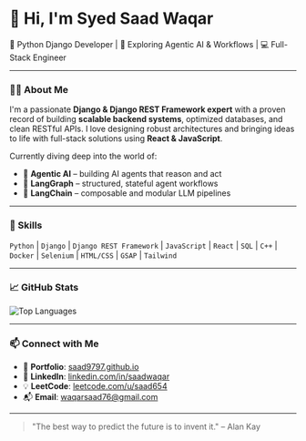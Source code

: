 # 👋 Hi, I'm Syed Saad Waqar

🚀 Python Django Developer | 🧠 Exploring Agentic AI & Workflows | 💻 Full-Stack Engineer

---

### 🧑‍💻 About Me

I'm a passionate **Django & Django REST Framework expert** with a proven record of building **scalable backend systems**, optimized databases, and clean RESTful APIs. I love designing robust architectures and bringing ideas to life with full-stack solutions using **React & JavaScript**.

Currently diving deep into the world of:
- 🧠 **Agentic AI** – building AI agents that reason and act
- 🔄 **LangGraph** – structured, stateful agent workflows
- 🔗 **LangChain** – composable and modular LLM pipelines

---

### 🧩 Skills

`Python` | `Django` | `Django REST Framework` | `JavaScript` | `React` | `SQL` | `C++` | `Docker` | `Selenium` | `HTML/CSS` | `GSAP` | `Tailwind`

---

### 📈 GitHub Stats

![Top Languages](https://github-readme-stats.vercel.app/api/top-langs/?username=saad9797&layout=compact&theme=tokyonight)

---

### 📫 Connect with Me

- 🔗 **Portfolio**: [saad9797.github.io](https://portfolio-taupe-delta-urgpg4q0sy.vercel.app/)
- 💼 **LinkedIn**: [linkedin.com/in/saadwaqar](https://www.linkedin.com/in/syed-saad-waqar-97167a258/) 
- 💡 **LeetCode**: [leetcode.com/u/saad654](https://leetcode.com/u/saad654)
- 📬 **Email**: waqarsaad76@gmail.com

---

> "The best way to predict the future is to invent it." – Alan Kay
